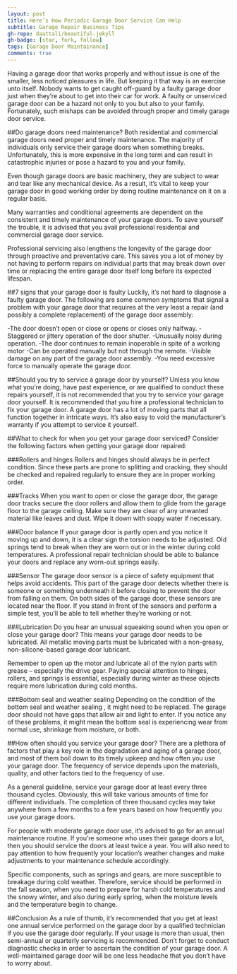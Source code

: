```yaml
---
layout: post
title: Here’s How Periodic Garage Door Service Can Help
subtitle: Garage Repair Business Tips
gh-repo: daattali/beautiful-jekyll
gh-badge: [star, fork, follow]
tags: [Garage Door Maintainance]
comments: true
---
```


Having a garage door that works properly and without issue is one of the smaller, less noticed pleasures in life. But keeping it that way is an exercise unto itself. Nobody wants to get caught off-guard by a faulty garage door just when they’re about to get into their car for work. A faulty or unserviced garage door can be a hazard not only to you but also to your family. Fortunately, such mishaps can be avoided through proper and timely garage door service.

##Do garage doors need maintenance?
Both residential and commercial garage doors need proper and timely maintenance. The majority of individuals only service their garage doors when something breaks. Unfortunately, this is more expensive in the long term and can result in catastrophic injuries or pose a hazard to you and your family.

Even though garage doors are basic machinery, they are subject to wear and tear like any mechanical device. As a result, it’s vital to keep your garage door in good working order by doing routine maintenance on it on a regular basis.

Many warranties and conditional agreements are dependent on the consistent and timely maintenance of your garage doors. To save yourself the trouble, it is advised that you avail professional residential and commercial garage door service.

Professional servicing also lengthens the longevity of the garage door through proactive and preventative care. This saves you a lot of money by not having to perform repairs on individual parts that may break down over time or replacing the entire garage door itself long before its expected lifespan.

##7 signs that your garage door is faulty
Luckily, it’s not hard to diagnose a faulty garage door. The following are some common symptoms that signal a problem with your garage door that requires at the very least a repair (and possibly a complete replacement) of the garage door assembly:

-The door doesn’t open or close or opens or closes only halfway.
-Staggered or jittery operation of the door shutter.
-Unusually noisy during operation.
-The door continues to remain inoperable in spite of a working motor
-Can be operated manually but not through the remote.
-Visible damage on any part of the garage door assembly.
-You need excessive force to manually operate the garage door.

##Should you try to service a garage door by yourself?
Unless you know what you’re doing, have past experience, or are qualified to conduct these repairs yourself, it is not recommended that you try to service your garage door yourself. It is recommended that you hire a professional technician to fix your garage door. A garage door has a lot of moving parts that all function together in intricate ways. It’s also easy to void the manufacturer’s warranty if you attempt to service it yourself.

##What to check for when you get your garage door serviced?
Consider the following factors when getting your garage door repaired:

###Rollers and hinges
Rollers and hinges should always be in perfect condition. Since these parts are prone to splitting and cracking, they should be checked and repaired regularly to ensure they are in proper working order.

###Tracks
When you want to open or close the garage door, the garage door tracks secure the door rollers and allow them to glide from the garage floor to the garage ceiling. Make sure they are clear of any unwanted material like leaves and dust. Wipe it down with soapy water if necessary.

###Door balance
If your garage door is partly open and you notice it moving up and down, it is a clear sign the torsion needs to be adjusted. Old springs tend to break when they are worn out or in the winter during cold temperatures. A professional repair technician should be able to balance your doors and replace any worn-out springs easily.

###Sensor
The garage door sensor is a piece of safety equipment that helps avoid accidents. This part of the garage door detects whether there is someone or something underneath it before closing to prevent the door from falling on them. On both sides of the garage door, these sensors are located near the floor. If you stand in front of the sensors and perform a simple test, you’ll be able to tell whether they’re working or not.

###Lubrication
Do you hear an unusual squeaking sound when you open or close your garage door? This means your garage door needs to be lubricated. All metallic moving parts must be lubricated with a non-greasy, non-silicone-based garage door lubricant.

Remember to open up the motor and lubricate all of the nylon parts with grease – especially the drive gear. Paying special attention to hinges, rollers, and springs is essential, especially during winter as these objects require more lubrication during cold months.

###Bottom seal and weather sealing
Depending on the condition of the bottom seal and weather sealing , it might need to be replaced. The garage door should not have gaps that allow air and light to enter. If you notice any of these problems, it might mean the bottom seal is experiencing wear from normal use, shrinkage from moisture, or both.

##How often should you service your garage door?
There are a plethora of factors that play a key role in the degradation and aging of a garage door, and most of them boil down to its timely upkeep and how often you use your garage door. The frequency of service depends upon the materials, quality, and other factors tied to the frequency of use.

As a general guideline, service your garage door at least every three thousand cycles. Obviously, this will take various amounts of time for different individuals. The completion of three thousand cycles may take anywhere from a few months to a few years based on how frequently you use your garage doors.

For people with moderate garage door use, it’s advised to go for an annual maintenance routine. If you’re someone who uses their garage doors a lot, then you should service the doors at least twice a year. You will also need to pay attention to how frequently your location’s weather changes and make adjustments to your maintenance schedule accordingly.

Specific components, such as springs and gears, are more susceptible to breakage during cold weather. Therefore, service should be performed in the fall season, when you need to prepare for harsh cold temperatures and the snowy winter, and also during early spring, when the moisture levels and the temperature begin to change.

##Conclusion
As a rule of thumb, it’s recommended that you get at least one annual service performed on the garage door by a qualified technician if you use the garage door regularly. If your usage is more than usual, then semi-annual or quarterly servicing is recommended. Don’t forget to conduct diagnostic checks in order to ascertain the condition of your garage door. A well-maintained garage door will be one less headache that you don’t have to worry about.
